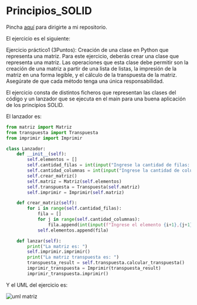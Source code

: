 # Principios_SOLID

Pincha [aquí](https://github.com/Xavitheforce/Principios_SOLID) para dirigirte a mi repositorio.

El ejercicio es el siguiente:

Ejercicio práctico1 (3Puntos): Creación de una clase en Python que representa una matriz.
Para este ejercicio, deberás crear una clase que representa una matriz. Las operaciones que esta clase debe permitir son la creación de una matriz a partir de una lista de listas, la impresión de la matriz en una forma legible, y el cálculo de la transpuesta de la matriz. Asegúrate de que cada método tenga una única responsabilidad.

El ejercicio consta de distintos ficheros que representan las clases del código y un lanzador que se ejecuta en el main para una buena aplicación de los principios SOLID.

El lanzador es:

```py
from matriz import Matriz
from transpuesta import Transpuesta
from imprimir import Imprimir

class Lanzador:
    def __init__(self):
        self.elementos = []
        self.cantidad_filas = int(input("Ingrese la cantidad de filas: "))
        self.cantidad_columnas = int(input("Ingrese la cantidad de columnas: "))
        self.crear_matriz()
        self.matriz = Matriz(self.elementos)
        self.transpuesta = Transpuesta(self.matriz)
        self.imprimir = Imprimir(self.matriz)

    def crear_matriz(self):
        for i in range(self.cantidad_filas):
            fila = []
            for j in range(self.cantidad_columnas):
                fila.append(int(input(f"Ingrese el elemento {i+1},{j+1}: ")))
            self.elementos.append(fila)

    def lanzar(self):
        print("La matriz es: ")
        self.imprimir.imprimir()
        print("La matriz transpuesta es: ")
        transpuesta_result = self.transpuesta.calcular_transpuesta()
        imprimir_transpuesta = Imprimir(transpuesta_result)
        imprimir_transpuesta.imprimir()
```

Y el UML del ejercicio es:

![uml matriz](https://github.com/Xavitheforce/Principios_SOLID/assets/91721699/35d6a9da-1640-4da9-a6d7-4bada991638e)

